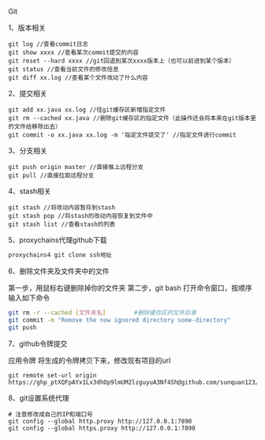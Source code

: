 Git

1、版本相关

```shell
git log //查看commit日志
git show xxxx //查看某次commit提交的内容
git reset --hard xxxx //git回退到某次xxxx版本上（也可以前进到某个版本）
git status //查看当前文件的修改信息
git diff xx.log //查看某个文件改动了什么内容
```

2、提交相关

```shell
git add xx.java xx.log //往git缓存区新增指定文件
git rm --cached xx.java //删除git缓存区的指定文件（此操作还会将本来在git版本里的文件给移除出去）
git commit -o xx.java xx.log -m '指定文件提交了' //指定文件进行commit
```

3、分支相关

```shell
git push origin master //直接推上远程分支
git pull //直接拉取远程分支
```

4、stash相关

```shell
git stash //将改动内容暂存到stash
git stash pop //将stash的改动内容恢复到文件中
git stash list //查看stash的列表
```

5、proxychains代理github下载

```sh
proxychains4 git clone ssh地址
```

6、删除文件夹及文件夹中的文件

第一步，用鼠标右键删除掉你的文件夹
第二步，git bash 打开命令窗口，按顺序输入如下命令

```sh
git rm -r --cached [文件夹名]        #删除缓存区的文件目录         
git commit -m "Remove the now ignored directory some-directory"
git push
```

7、github令牌提交

应用令牌
将生成的令牌拷贝下来，修改现有项目的url

```
git remote set-url origin  https://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@github.com/sunquan123/sunquan123.github.io.git
```

8、git设置系统代理

```shell
# 注意修改成自己的IP和端口号
git config --global http.proxy http://127.0.0.1:7890 
git config --global https.proxy http://127.0.0.1:7890
```
